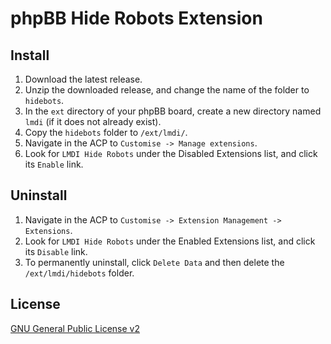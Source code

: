 # phpBB Hide Robots Extension

## Install

1. Download the latest release.
2. Unzip the downloaded release, and change the name of the folder to `hidebots`.
3. In the `ext` directory of your phpBB board, create a new directory named `lmdi` (if it does not already exist).
4. Copy the `hidebots` folder to `/ext/lmdi/`.
5. Navigate in the ACP to `Customise -> Manage extensions`.
6. Look for `LMDI Hide Robots` under the Disabled Extensions list, and click its `Enable` link.

## Uninstall

1. Navigate in the ACP to `Customise -> Extension Management -> Extensions`.
2. Look for `LMDI Hide Robots` under the Enabled Extensions list, and click its `Disable` link.
3. To permanently uninstall, click `Delete Data` and then delete the `/ext/lmdi/hidebots` folder.

## License
[GNU General Public License v2](http://opensource.org/licenses/GPL-2.0)
